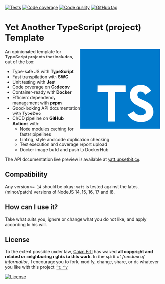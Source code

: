 [![Tests][gh-tc-shield]][gh-tc-url]
[![Code coverage][codecov-shield]][codecov-url]
[![Code quality][lgtm-shield]][lgtm-url]
[![GitHub tag][tag-shield]][tag-url]

# Yet Another TypeScript (project) Template

<img src="logo.svg" height="260px" align="right"/>

An opinionated template for TypeScript projects that includes, out of the box:

- Type-safe JS with __TypeScript__
- Fast transpilation with __SWC__
- Unit testing with __Jest__
- Code coverage on __Codecov__
- Container-ready with __Docker__
- Efficient dependency management with __pnpm__
- Good-looking API documentation with __TypeDoc__
- CI/CD pipeline on __GitHub Actions__ with:
    - Node modules caching for faster pipelines
    - Linting, style and code duplication checking
    - Test execution and coverage report upload
    - Docker image build and push to DockerHub

The API documentation live preview is available at [yatt.upsetbit.co][yatt-docs].

[yatt-docs]: https://yatt.upsetbit.co

[gh-tc-shield]: https://img.shields.io/github/workflow/status/caian-org/yatt/run-tests-and-upload-coverage?label=tests&logo=github&style=for-the-badge
[gh-tc-url]: https://github.com/caian-org/yatt/actions/workflows/test-with-cov.yml

[codecov-shield]: https://img.shields.io/codecov/c/github/caian-org/yatt.svg?logo=codecov&logoColor=FFF&style=for-the-badge
[codecov-url]: https://codecov.io/gh/caian-org/yatt

[lgtm-shield]: https://img.shields.io/lgtm/grade/javascript/g/caian-org/yatt.svg?logo=lgtm&style=for-the-badge
[lgtm-url]: https://lgtm.com/projects/g/caian-org/yatt/context:javascript

[docker-img-size-shield]: https://img.shields.io/docker/image-size/caian/yatt?sort=semver&logo=docker&logoColor=FFF&style=for-the-badge
[docker-url]: https://hub.docker.com/r/caian/yatt

[tag-shield]: https://img.shields.io/github/tag/caian-org/yatt.svg?logo=git&logoColor=FFF&style=for-the-badge
[tag-url]: https://github.com/caian-org/yatt/releases


## Compatibility

Any version `>= 14` should be okay: `yatt` is tested against the latest (minor/patch) versions of NodeJS 14, 15, 16, 17 and 18.


## How can I use it?

Take what suits you, ignore or change what you do not like, and apply according to his will.


## License

To the extent possible under law, [Caian Ertl][me] has waived __all copyright and related or neighboring rights to this
work__. In the spirit of _freedom of information_, I encourage you to fork, modify, change, share, or do whatever you
like with this project! [`^C ^V`][kopimi]

[![License][cc-shield]][cc-url]

[me]: https://github.com/upsetbit
[cc-shield]: https://forthebadge.com/images/badges/cc-0.svg
[cc-url]: http://creativecommons.org/publicdomain/zero/1.0

[kopimi]: https://kopimi.com
